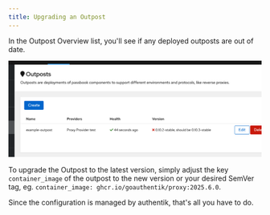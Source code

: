 ```yaml
---
title: Upgrading an Outpost
---
```


In the Outpost Overview list, you'll see if any deployed outposts are out of date.

![](./upgrading_outdated.png)

To upgrade the Outpost to the latest version, simply adjust the key `container_image` of the outpost to the new version or your desired SemVer tag, eg. `container_image: ghcr.io/goauthentik/proxy:2025.6.0`.

Since the configuration is managed by authentik, that's all you have to do.
